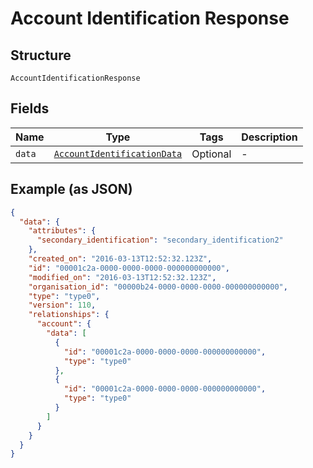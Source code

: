 
# Account Identification Response

## Structure

`AccountIdentificationResponse`

## Fields

| Name | Type | Tags | Description |
|  --- | --- | --- | --- |
| `data` | [`AccountIdentificationData`](../../doc/models/account-identification-data.md) | Optional | - |

## Example (as JSON)

```json
{
  "data": {
    "attributes": {
      "secondary_identification": "secondary_identification2"
    },
    "created_on": "2016-03-13T12:52:32.123Z",
    "id": "00001c2a-0000-0000-0000-000000000000",
    "modified_on": "2016-03-13T12:52:32.123Z",
    "organisation_id": "00000b24-0000-0000-0000-000000000000",
    "type": "type0",
    "version": 110,
    "relationships": {
      "account": {
        "data": [
          {
            "id": "00001c2a-0000-0000-0000-000000000000",
            "type": "type0"
          },
          {
            "id": "00001c2a-0000-0000-0000-000000000000",
            "type": "type0"
          }
        ]
      }
    }
  }
}
```

